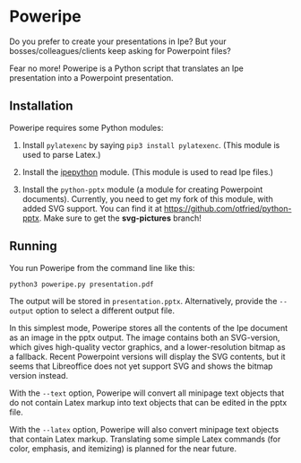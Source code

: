 # Poweripe

Do you prefer to create your presentations in Ipe?  But your
bosses/colleagues/clients keep asking for Powerpoint files?

Fear no more!  Poweripe is a Python script that translates an Ipe
presentation into a Powerpoint presentation.


## Installation

Poweripe requires some Python modules:

1. Install `pylatexenc` by saying `pip3 install pylatexenc`. (This module is used to parse Latex.)

2. Install the [ipepython](https://github.com/otfried/ipe-tools/tree/master/ipepython) module. (This module is used to read Ipe files.)

3. Install the `python-pptx` module (a module for creating Powerpoint documents). 
Currently, you need to get my fork of this module, with added SVG
support.  You can find it at
https://github.com/otfried/python-pptx. Make sure to get the **svg-pictures** branch!

<!--
It requires the python-pptx module, which you can install with
```
pip3 install python-pptx
```
(See https://python-pptx.readthedocs.io/ for details.)
-->

## Running

You run Poweripe from the command line like this:
```
python3 poweripe.py presentation.pdf
```
The output will be stored in `presentation.pptx`.  Alternatively, provide the `--output` option to select a different output file.

In this simplest mode, Poweripe stores all the contents of the Ipe
document as an image in the pptx output.  The image contains both an
SVG-version, which gives high-quality vector graphics, and a
lower-resolution bitmap as a fallback.  Recent Powerpoint versions
will display the SVG contents, but it seems that Libreoffice does not
yet support SVG and shows the bitmap version instead.

With the `--text` option, Poweripe will convert all minipage text
objects that do not contain Latex markup into text objects that can be
edited in the pptx file.

With the `--latex` option, Poweripe will also convert minipage text
objects that contain Latex markup.  Translating some simple Latex
commands (for color, emphasis, and itemizing) is planned for the near
future.

